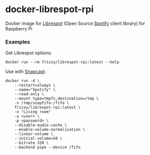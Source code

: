 # docker-librespot-rpi
Docker image for [Librespot](https://github.com/librespot-org/librespot) (Open Source [Spotify](https://www.spotify.com) client library) for Raspberry Pi

### Examples

Get Librespot options:

    docker run --rm frizzy/librespot-rpi:latest --help

Use with [Snapcast](https://github.com/badaix/snapcast):

    docker run -d \
        --restart=always \
        --name="Spotify" \
        --read-only \
        --mount type=tmpfs,destination=/tmp \
        -v /tmp/snapfifo:/fifo \
        frizzy/librespot-rpi:latest \
        -n "Living room"
        -u <user> \
        -p <password> \
        --disable-audio-cache \
        --enable-volume-normalisation \
        --linear-volume \
        --initial-volume=50 \
        --bitrate 320 \
        --backend pipe --device /fifo
        
